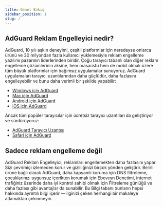 ```yaml
---
title: Genel Bakış
sidebar_position: 1
slug: /
---
```


## AdGuard Reklam Engelleyici nedir?

AdGuard, 10 yılı aşkın deneyimi, çeşitli platformlar için neredeyse onlarca ürünü ve 30 milyondan fazla kullanıcı yüklemesiyle reklam engelleme yazılımı pazarının liderlerinden biridir. Çoğu tarayıcı tabanlı olan diğer reklam engelleme çözümlerinin aksine, hem masaüstü hem de mobil olmak üzere tüm büyük platformlar için bağımsız uygulamalar sunuyoruz. AdGuard uygulamaları tarayıcı uzantılarından daha güçlüdür, daha fazlasını engelleyebilir ve bunu daha verimli bir şekilde yapabilir:

- [Windows için AdGuard](/adguard-for-windows/features/home-screen)
- [Mac için AdGuard](/adguard-for-mac/overview)
- [Android için AdGuard](/adguard-for-android/features/protection/ad-blocking)
- [iOS için AdGuard](/adguard-for-ios/overview)

Ancak tüm popüler tarayıcılar için ücretsiz tarayıcı uzantıları da geliştiriyor ve sürdürüyoruz:

- [AdGuard Tarayıcı Uzantısı](/adguard-browser-extension/overview)
- [Safari için AdGuard](/adguard-for-safari/features/general)

## Sadece reklam engelleme değil

AdGuard Reklam Engelleyici, reklamları engellemekten daha fazlasını yapar. Sizi çevrimiçi izlemeden korur ve gizliliğinizi birçok yönden geliştirir. Belirli ürüne bağlı olarak AdGuard, daha kapsamlı koruma için DNS filtreleme, çocuklarınızı uygunsuz içerikten korumak için Ebeveyn Denetimi, internet trafiğiniz üzerinde daha iyi kontrol sahibi olmak için Filtreleme günlüğü ve daha fazlası gibi avantajlar da sunabilir. Bu Bilgi tabanı bunların hepsi hakkında ayrıntılı bilgi içerir — ilginizi çeken herhangi bir makaleye atlamaktan çekinmeyin.
